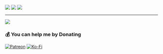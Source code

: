 ![](https://github-readme-stats.vercel.app/api?username=krisyotam&theme=monokai&hide_border=false&include_all_commits=true&count_private=true&card_width=1000)
![](https://github-readme-streak-stats.herokuapp.com/?user=krisyotam&theme=monokai&hide_border=false&card_width=1000)
![](https://github-readme-stats.vercel.app/api/top-langs/?username=krisyotam&theme=monokai&hide_border=false&include_all_commits=true&count_private=true&layout=compact&card_width=1000)


---
[![](https://visitcount.itsvg.in/api?id=krisyotam&icon=0&color=0)](https://visitcount.itsvg.in)

  ### 💰 You can help me by Donating
  [![Patreon](https://img.shields.io/badge/Patreon-F96854?style=for-the-badge&logo=patreon&logoColor=white)](https://patreon.com/krisyotam) [![Ko-Fi](https://img.shields.io/badge/Ko--fi-F16061?style=for-the-badge&logo=ko-fi&logoColor=white)](https://ko-fi.com/krisyotam) 

  


